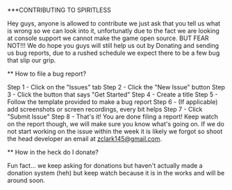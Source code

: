 ***CONTRIBUTING TO SPIRITLESS

Hey guys, anyone is allowed to contribute we just ask that you tell us what is wrong so we can look into it, unfortunatly due to the fact we are looking at console support we cannot make the game open source. BUT FEAR NOT!!! We do hope you guys will still help us out by Donating and sending us bug reports, due to a rushed schedule we expect there to be a few bug that slip our grip.

** How to file a bug report?

Step 1 - Click on the "Issues" tab
Step 2 - Click the "New Issue" button
Step 3 - Click the button that says "Get Started"
Step 4 - Create a title
Step 5 - Follow the template provided to make a bug report
Step 6 - (If applicable) add screenshots or screen recordings, every bit helps
Step 7 - Click "Submit Issue"
Step 8 - That's it! You are done filing a report! Keep watch on the report though, we will make sure you know what's going on. If we do not start working on the issue within the week it is likely we forgot so shoot the head developer an email at zclark145@gmail.com.

** How in the heck do I donate?

Fun fact... we keep asking for donations but haven't actually made a donation system (heh) but keep watch because it is in the works and will be around soon.
